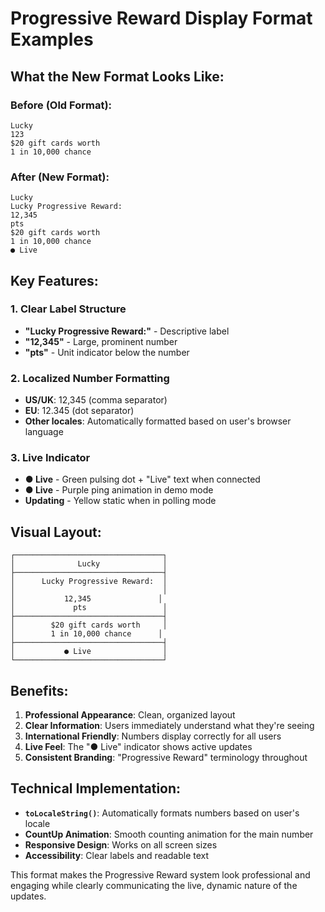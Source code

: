 # Progressive Reward Display Format Examples

## What the New Format Looks Like:

### Before (Old Format):

```
Lucky
123
$20 gift cards worth
1 in 10,000 chance
```

### After (New Format):

```
Lucky
Lucky Progressive Reward:
12,345
pts
$20 gift cards worth
1 in 10,000 chance
● Live
```

## Key Features:

### 1. **Clear Label Structure**

- **"Lucky Progressive Reward:"** - Descriptive label
- **"12,345"** - Large, prominent number
- **"pts"** - Unit indicator below the number

### 2. **Localized Number Formatting**

- **US/UK**: 12,345 (comma separator)
- **EU**: 12.345 (dot separator)
- **Other locales**: Automatically formatted based on user's browser language

### 3. **Live Indicator**

- **● Live** - Green pulsing dot + "Live" text when connected
- **● Live** - Purple ping animation in demo mode
- **Updating** - Yellow static when in polling mode

## Visual Layout:

```
┌─────────────────────────────────┐
│              Lucky              │
├─────────────────────────────────┤
│      Lucky Progressive Reward:  │
│                                 │
│           12,345               │
│             pts                 │
├─────────────────────────────────┤
│        $20 gift cards worth     │
│        1 in 10,000 chance      │
├─────────────────────────────────┤
│           ● Live                │
└─────────────────────────────────┘
```

## Benefits:

1. **Professional Appearance**: Clean, organized layout
2. **Clear Information**: Users immediately understand what they're seeing
3. **International Friendly**: Numbers display correctly for all users
4. **Live Feel**: The "● Live" indicator shows active updates
5. **Consistent Branding**: "Progressive Reward" terminology throughout

## Technical Implementation:

- **`toLocaleString()`**: Automatically formats numbers based on user's locale
- **CountUp Animation**: Smooth counting animation for the main number
- **Responsive Design**: Works on all screen sizes
- **Accessibility**: Clear labels and readable text

This format makes the Progressive Reward system look professional and engaging while clearly communicating the live, dynamic nature of the updates.
